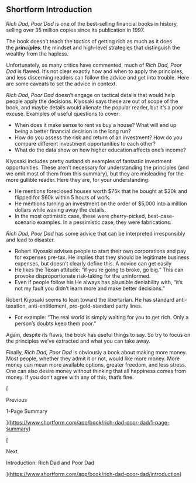 ## Shortform Introduction

_Rich Dad, Poor Dad_ is one of the best-selling financial books in history, selling over 35 million copies since its publication in 1997.

The book doesn’t teach the _tactics_ of getting rich as much as it does the **_principles_**: the mindset and high-level strategies that distinguish the wealthy from the hapless.

Unfortunately, as many critics have commented, much of _Rich Dad, Poor Dad_ is flawed. It’s not clear exactly how and when to apply the principles, and less discerning readers can follow the advice and get into trouble. Here are some caveats to set the advice in context.

_Rich Dad, Poor Dad_ doesn’t engage on tactical details that would help people apply the decisions. Kiyosaki says these are out of scope of the book, and maybe details would alienate the popular reader, but it’s a poor excuse. Examples of useful questions to cover:

- When does it make sense to rent vs buy a house? What will end up being a better financial decision in the long run?
- How do you assess the risk and return of an investment? How do you compare different investment opportunities to each other?
- What do the data show on how higher education affects one’s income?

Kiyosaki includes pretty outlandish examples of fantastic investment opportunities. These aren’t necessary for understanding the principles (and we omit most of them from this summary), but they are misleading for the more gullible reader. Here they are, for your understanding:

- He mentions foreclosed houses worth $75k that he bought at $20k and flipped for $60k within 5 hours of work.
- He mentions turning an investment on the order of $5,000 into a million dollars while waving away the details.
- In the most optimistic case, these were cherry-picked, best-case-scenario examples. In a pessimistic case, they were fabrications.

_Rich Dad, Poor Dad_ has some advice that can be interpreted irresponsibly and lead to disaster.

- Robert Kiyosaki advises people to start their own corporations and pay for expenses pre-tax. He implies that they should be legitimate business expenses, but doesn’t clearly define this. A novice can get easily
- He likes the Texan attitude: “if you’re going to broke, go big.” This can provoke disproportionate risk-taking for the uninformed.
- Even if people follow his He always has plausible deniability with, “it’s not my fault you didn’t learn more and make better decisions.”

Robert Kiyosaki seems to lean toward the libertarian. He has standard anti-taxation, anti-entitlement, pro-gold-standard party lines.

- For example: “The real world is simply waiting for you to get rich. Only a person’s doubts keep them poor.”

Again, despite its flaws, the book has useful things to say. So try to focus on the principles we’ve extracted and what you can take away.

Finally, _Rich Dad, Poor Dad_ is obviously a book about making more money. Most people, whether they admit it or not, would like more money. More money can mean more available options, greater freedom, and less stress. One can also desire money without thinking that all happiness comes from money. If you don’t agree with any of this, that’s fine.

[

Previous

1-Page Summary

](https://www.shortform.com/app/book/rich-dad-poor-dad/1-page-summary)

[

Next

Introduction: Rich Dad and Poor Dad

](https://www.shortform.com/app/book/rich-dad-poor-dad/introduction)